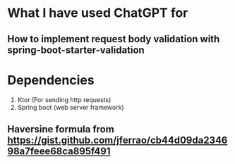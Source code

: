 # What I have used ChatGPT for

## How to implement request body validation with spring-boot-starter-validation

# Dependencies
1. Ktor (For sending http requests)
2. Spring boot (web server framework)

## Haversine formula from https://gist.github.com/jferrao/cb44d09da234698a7feee68ca895f491